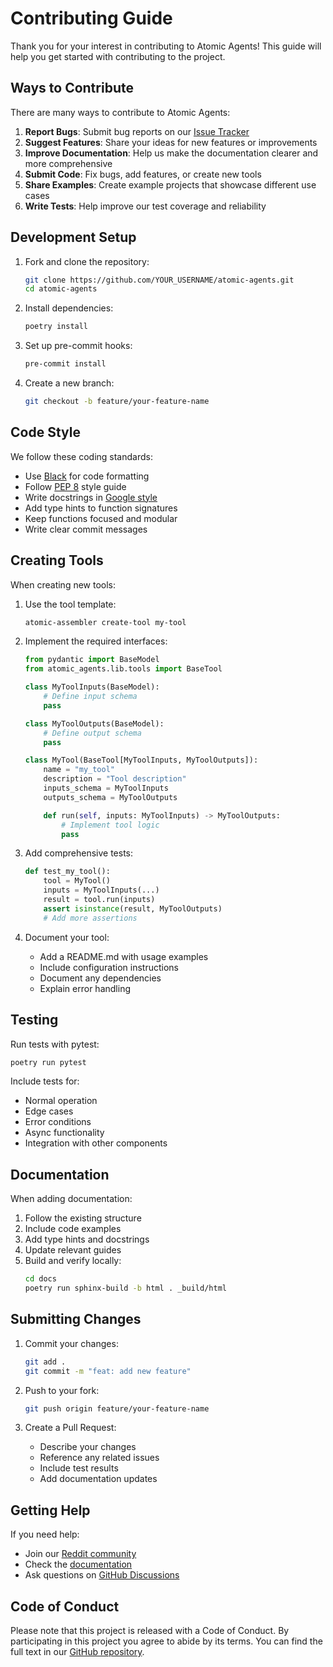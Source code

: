 # Contributing Guide

Thank you for your interest in contributing to Atomic Agents! This guide will help you get started with contributing to the project.

## Ways to Contribute

There are many ways to contribute to Atomic Agents:

1. **Report Bugs**: Submit bug reports on our [Issue Tracker](https://github.com/BrainBlend-AI/atomic-agents/issues)
2. **Suggest Features**: Share your ideas for new features or improvements
3. **Improve Documentation**: Help us make the documentation clearer and more comprehensive
4. **Submit Code**: Fix bugs, add features, or create new tools
5. **Share Examples**: Create example projects that showcase different use cases
6. **Write Tests**: Help improve our test coverage and reliability

## Development Setup

1. Fork and clone the repository:
   ```bash
   git clone https://github.com/YOUR_USERNAME/atomic-agents.git
   cd atomic-agents
   ```

2. Install dependencies:
   ```bash
   poetry install
   ```

3. Set up pre-commit hooks:
   ```bash
   pre-commit install
   ```

4. Create a new branch:
   ```bash
   git checkout -b feature/your-feature-name
   ```

## Code Style

We follow these coding standards:

- Use [Black](https://black.readthedocs.io/) for code formatting
- Follow [PEP 8](https://www.python.org/dev/peps/pep-0008/) style guide
- Write docstrings in [Google style](https://google.github.io/styleguide/pyguide.html#38-comments-and-docstrings)
- Add type hints to function signatures
- Keep functions focused and modular
- Write clear commit messages

## Creating Tools

When creating new tools:

1. Use the tool template:
   ```bash
   atomic-assembler create-tool my-tool
   ```

2. Implement the required interfaces:
   ```python
   from pydantic import BaseModel
   from atomic_agents.lib.tools import BaseTool

   class MyToolInputs(BaseModel):
       # Define input schema
       pass

   class MyToolOutputs(BaseModel):
       # Define output schema
       pass

   class MyTool(BaseTool[MyToolInputs, MyToolOutputs]):
       name = "my_tool"
       description = "Tool description"
       inputs_schema = MyToolInputs
       outputs_schema = MyToolOutputs

       def run(self, inputs: MyToolInputs) -> MyToolOutputs:
           # Implement tool logic
           pass
   ```

3. Add comprehensive tests:
   ```python
   def test_my_tool():
       tool = MyTool()
       inputs = MyToolInputs(...)
       result = tool.run(inputs)
       assert isinstance(result, MyToolOutputs)
       # Add more assertions
   ```

4. Document your tool:
   - Add a README.md with usage examples
   - Include configuration instructions
   - Document any dependencies
   - Explain error handling

## Testing

Run tests with pytest:

```bash
poetry run pytest
```

Include tests for:
- Normal operation
- Edge cases
- Error conditions
- Async functionality
- Integration with other components

## Documentation

When adding documentation:

1. Follow the existing structure
2. Include code examples
3. Add type hints and docstrings
4. Update relevant guides
5. Build and verify locally:
   ```bash
   cd docs
   poetry run sphinx-build -b html . _build/html
   ```

## Submitting Changes

1. Commit your changes:
   ```bash
   git add .
   git commit -m "feat: add new feature"
   ```

2. Push to your fork:
   ```bash
   git push origin feature/your-feature-name
   ```

3. Create a Pull Request:
   - Describe your changes
   - Reference any related issues
   - Include test results
   - Add documentation updates

## Getting Help

If you need help:

- Join our [Reddit community](https://www.reddit.com/r/AtomicAgents/)
- Check the [documentation](https://atomic-agents.readthedocs.io/)
- Ask questions on [GitHub Discussions](https://github.com/BrainBlend-AI/atomic-agents/discussions)

## Code of Conduct

Please note that this project is released with a Code of Conduct. By participating in this project you agree to abide by its terms. You can find the full text in our [GitHub repository](https://github.com/BrainBlend-AI/atomic-agents/blob/main/CODE_OF_CONDUCT.md).
